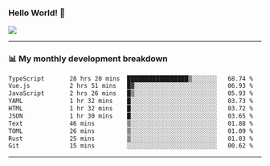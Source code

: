### Hello World! 👋

<a>
  <img align="center" src="https://github-readme-stats.vercel.app/api?username=megatunger&count_private=true&include_all_commits=true&bg_color=30,56CCF2,2F80ED&title_color=fff&text_color=fff" />
</a>

------
### 📊 My monthly development breakdown

<!--START_SECTION:waka-->

```txt
TypeScript       28 hrs 20 mins  █████████████████▒░░░░░░░   68.74 %
Vue.js           2 hrs 51 mins   █▓░░░░░░░░░░░░░░░░░░░░░░░   06.93 %
JavaScript       2 hrs 26 mins   █▒░░░░░░░░░░░░░░░░░░░░░░░   05.93 %
YAML             1 hr 32 mins    █░░░░░░░░░░░░░░░░░░░░░░░░   03.73 %
HTML             1 hr 32 mins    █░░░░░░░░░░░░░░░░░░░░░░░░   03.72 %
JSON             1 hr 30 mins    █░░░░░░░░░░░░░░░░░░░░░░░░   03.65 %
Text             46 mins         ▒░░░░░░░░░░░░░░░░░░░░░░░░   01.88 %
TOML             26 mins         ▒░░░░░░░░░░░░░░░░░░░░░░░░   01.09 %
Rust             25 mins         ▒░░░░░░░░░░░░░░░░░░░░░░░░   01.03 %
Git              15 mins         ░░░░░░░░░░░░░░░░░░░░░░░░░   00.62 %
```

<!--END_SECTION:waka-->

------
